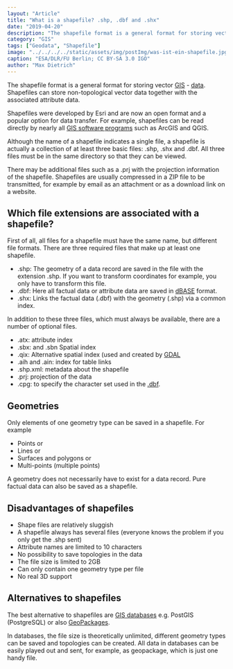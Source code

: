 ```yaml
---
layout: "Article"
title: "What is a shapefile? .shp, .dbf and .shx"
date: "2019-04-20"
description: "The shapefile format is a general format for storing vector GIS-data. Shapefiles can store non-topological vector data together with the associated attribute data."
category: "GIS"
tags: ["Geodata", "Shapefile"]
image: "../../../../static/assets/img/postImg/was-ist-ein-shapefile.jpg"
caption: "ESA/DLR/FU Berlin; CC BY-SA 3.0 IGO"
author: "Max Dietrich"
---
```


The shapefile format is a general format for storing vector [GIS](/en/gis/geographic-information-system-what-is-gis "What is GIS?") - [data](/en/gis/geodata-what-are-geodata "What is geodata?"). Shapefiles can store non-topological vector data together with the associated attribute data.

Shapefiles were developed by Esri and are now an open format and a popular option for data transfer. For example, shapefiles can be read directly by nearly all [GIS software programs](/en/gis/open-source-proprietary-software-options "GIS software options") such as ArcGIS and QGIS.

Although the name of a shapefile indicates a single file, a shapefile is actually a collection of at least three basic files: .shp, .shx and .dbf. All three files must be in the same directory so that they can be viewed.

There may be additional files such as a .prj with the projection information of the shapefile. Shapefiles are usually compressed in a ZIP file to be transmitted, for example by email as an attachment or as a download link on a website.

## Which file extensions are associated with a shapefile?

First of all, all files for a shapefile must have the same name, but different file formats. There are three required files that make up at least one shapefile.

*   .shp: The geometry of a data record are saved in the file with the extension .shp. If you want to transform coordinates for example, you only have to transform this file.
*   .dbf: Here all factual data or attribute data are saved in [dBASE](https://de.wikipedia.org/wiki/DBASE) format.
*   .shx: Links the factual data (.dbf) with the geometry (.shp) via a common index.

In addition to these three files, which must always be available, there are a number of optional files.

*   .atx: attribute index
*   .sbx: and .sbn Spatial index
*   .qix: Alternative spatial index (used and created by [GDAL](https://www.gdal.org/ "Geospatial Data Abstraction Library")
*   .aih and .ain: index for table links
*   .shp.xml: metadata about the shapefile
*   .prj: projection of the data
*   .cpg: to specify the character set used in the [.dbf](https://de.wikipedia.org/wiki/DBASE "DBASE").

## Geometries

Only elements of one geometry type can be saved in a shapefile. For example

*   Points or
*   Lines or
*   Surfaces and polygons or
*   Multi-points (multiple points)

A geometry does not necessarily have to exist for a data record. Pure factual data can also be saved as a shapefile.

## Disadvantages of shapefiles

*   Shape files are relatively sluggish
*   A shapefile always has several files (everyone knows the problem if you only get the .shp sent)
*   Attribute names are limited to 10 characters
*   No possibility to save topologies in the data
*   The file size is limited to 2GB
*   Can only contain one geometry type per file
*   No real 3D support

## Alternatives to shapefiles

The best alternative to shapefiles are [GIS databases](/en/gis/gis-and-geo-database-management-system-options "GIS databases") e.g. PostGIS (PostgreSQL) or also [GeoPackages](https://de.wikipedia.org/wiki/GeoPackage).

In databases, the file size is theoretically unlimited, different geometry types can be saved and topologies can be created. All data in databases can be easily played out and sent, for example, as geopackage, which is just one handy file.